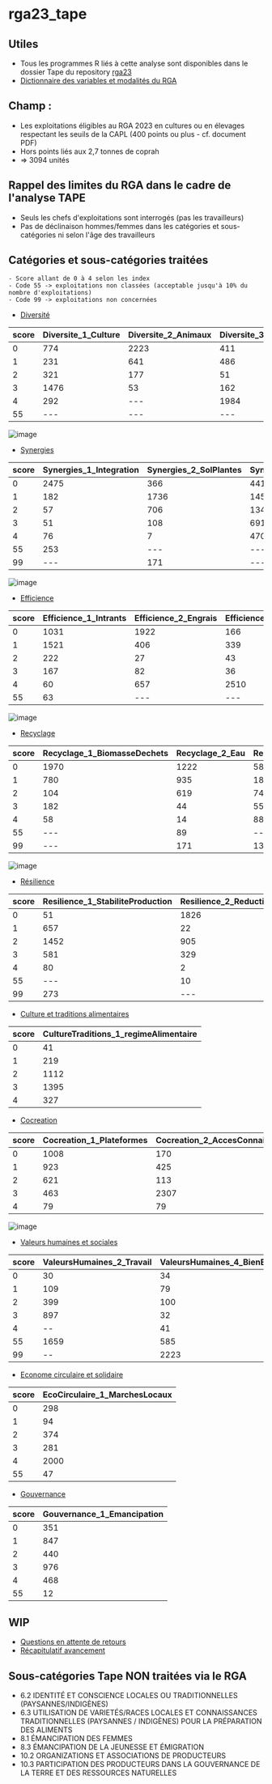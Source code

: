 # rga23_tape

## Utiles
- Tous les programmes R liés à cette analyse sont disponibles dans le dossier Tape du repository [rga23](https://github.com/nathalieDubreu/rga23) 
- [Dictionnaire des variables et modalités du RGA](https://docs.google.com/spreadsheets/d/16DxQiRkNIRXOBTypMM7NZsaku60rkBLX/edit?usp=sharing&ouid=111896801001167457308&rtpof=true&sd=true)

## **Champ** : 
- Les exploitations éligibles au RGA 2023 en cultures ou en élevages respectant les seuils de la CAPL (400 points ou plus - cf. document PDF)
- Hors points liés aux 2,7 tonnes de coprah
- => 3094 unités

## Rappel des limites du RGA dans le cadre de l'analyse TAPE
- Seuls les chefs d'exploitations sont interrogés (pas les travailleurs) 
- Pas de déclinaison hommes/femmes dans les catégories et sous-catégories ni selon l'âge des travailleurs

## Catégories et sous-catégories traitées
    - Score allant de 0 à 4 selon les index
    - Code 55 -> exploitations non classées (acceptable jusqu'à 10% du nombre d'exploitations)
    - Code 99 -> exploitations non concernées

- [Diversité](1-Diversity.md)
    
| score | Diversite_1_Culture | Diversite_2_Animaux | Diversite_3_Arbres | Diversite_4_Activite |
|-------|----------------------|----------------------|---------------------|----------------------|
| 0     | 774                  | 2223                 | 411                 | 879                  |
| 1     | 231                  | 641                  | 486                 | 620                  |
| 2     | 321                  | 177                  | 51                  | 978                  |
| 3     | 1476                 | 53                   | 162                 | 336                  |
| 4     | 292                  | ---                  | 1984                | 238                  |
| 55    | ---                  | ---                  | ---                 | 43                   |

![image](Graphiques/scoresDiversite.png)

- [Synergies](2-Synergies.md)
      
| score | Synergies_1_Integration | Synergies_2_SolPlantes | Synergies_3_IntegrationArbres | Synergies_4_Connectivite |
|-------|-------------------------|------------------------|-------------------------------|--------------------------|
| 0     | 2475                    | 366                    | 441                           | 522                      |
| 1     | 182                     | 1736                   | 145                           | 1027                     |
| 2     | 57                      | 706                    | 1347                          | 959                      |
| 3     | 51                      | 108                    | 691                           | 378                      |
| 4     | 76                      | 7                      | 470                           | 208                      |
| 55    | 253                     | ---                    | ---                           | ---                      |
| 99    | ---                     | 171                    | ---                           | ---                      |

![image](Graphiques/scoresSynergies.png)

- [Efficience](3-Efficience.md)
 
| score | Efficience_1_Intrants | Efficience_2_Engrais | Efficience_3_Pesticides | Efficience_4_ProductiviteBesoins |
|-------|------------------------|----------------------|--------------------------|----------------------------------|
| 0     | 1031                   | 1922                 | 166                      | 906                              |
| 1     | 1521                   | 406                  | 339                      | 59                               |
| 2     | 222                    | 27                   | 43                       | 637                              |
| 3     | 167                    | 82                    | 36                       | 985                              |
| 4     | 60                      | 657                  | 2510                     | 507                              |
| 55    | 63                     | ---                  | ---                      | ---                              |

![image](Graphiques/scoresEfficience.png)

- [Recyclage](4-Recyclage.md)

| score | Recyclage_1_BiomasseDechets | Recyclage_2_Eau | Recyclage_3_GrainesRaces | Recyclage_4_Energie |
|-------|------------------------------|-----------------|--------------------------|---------------------|
| 0     | 1970                         | 1222            | 583                      | 2939                |
| 1     | 780                          | 935             | 188                      | 28                  |
| 2     | 104                          | 619             | 74                       | 25                  |
| 3     | 182                          | 44              | 55                       | 44                  |
| 4     | 58                           | 14              | 882                      | 58                  |
| 55    | ---                          | 89              | ---                      | ---                 |
| 99    | ---                          | 171             | 1312                     | ---                 |

![image](Graphiques/scoresRecyclage.png)

- [Résilience](5-Resilience.md)

| score | Resilience_1_StabiliteProduction | Resilience_2_ReductionVulnerabilite |
|-------|----------------------------------|--------------------------------------|
| 0     | 51                               | 1826                                 |
| 1     | 657                              | 22                                   |
| 2     | 1452                             | 905                                   |
| 3     | 581                              | 329                                  |
| 4     | 80                               | 2                                    |
| 55    | ---                              | 10                                  |
| 99    | 273                              | ---                                  |

- [Culture et traditions alimentaires](6-CultureTraditions.md)

| score | CultureTraditions_1_regimeAlimentaire   |
|-------|-----|
| 0     | 41  |
| 1     | 219 |
| 2     | 1112|
| 3     | 1395|
| 4     | 327 |

- [Cocreation](7-Cocreation.md)

| score | Cocreation_1_Plateformes | Cocreation_2_AccesConnaissances | Cocreation_3_Participation |
|-------|--------------------------|---------------------------------|----------------------------|
| 0     | 1008                      | 170                             | 2162                       |
| 1     | 923                      | 425                             | 330                        |
| 2     | 621                    | 113                             | 281                        |
| 3     | 463                      | 2307                            | 189                        |
| 4     | 79                      | 79                              | 132                        |

![image](Graphiques/scoresCocreation.png)

- [Valeurs humaines et sociales](8-ValeursHumainesSociales.md)

| score | ValeursHumaines_2_Travail | ValeursHumaines_4_BienEtreAnimal |
|-------|----------------------------|----------------------------------|
| 0     | 30                         | 34                               |
| 1     | 109                        | 79                               |
| 2     | 399                        | 100                              |
| 3     | 897                        | 32                               |
| 4     | --                         | 41                               |
| 55    | 1659                       | 585                              |
| 99    | --                         | 2223                             |


- [Econome circulaire et solidaire](9-EconomieCirculaire.md)

| score | EcoCirculaire_1_MarchesLocaux |
|-------|------------------------------|
| 0     | 298                          |
| 1     | 94                           |
| 2     | 374                          |
| 3     | 281                          |
| 4     | 2000                         |
| 55    | 47                           |

- [Gouvernance](10-Gouvernance.md)

| score | Gouvernance_1_Emancipation |
|-------|----------------------------|
| 0     | 351                        |
| 1     | 847                        |
| 2     | 440                        |
| 3     | 976                        |
| 4     | 468                        |
| 55    | 12                         |


## WIP
- [Questions en attente de retours](QuestionsPourLaDag.md)
- [Récapitulatif avancement](Recapitulatif.md)

## Sous-catégories Tape NON traitées via le RGA

- 6.2 IDENTITÉ ET CONSCIENCE LOCALES OU TRADITIONNELLES (PAYSANNES/INDIGÈNES)
- 6.3 UTILISATION DE VARIETÉS/RACES LOCALES ET CONNAISSANCES TRADITIONNELLES (PAYSANNES / INDIGÈNES) POUR LA PRÉPARATION DES ALIMENTS
- 8.1 ÉMANCIPATION DES FEMMES
- 8.3 ÉMANCIPATION DE LA JEUNESSE ET ÉMIGRATION
- 10.2 ORGANIZATIONS ET ASSOCIATIONS DE PRODUCTEURS
- 10.3 PARTICIPATION DES PRODUCTEURS DANS LA GOUVERNANCE DE LA TERRE ET DES RESSOURCES NATURELLES

